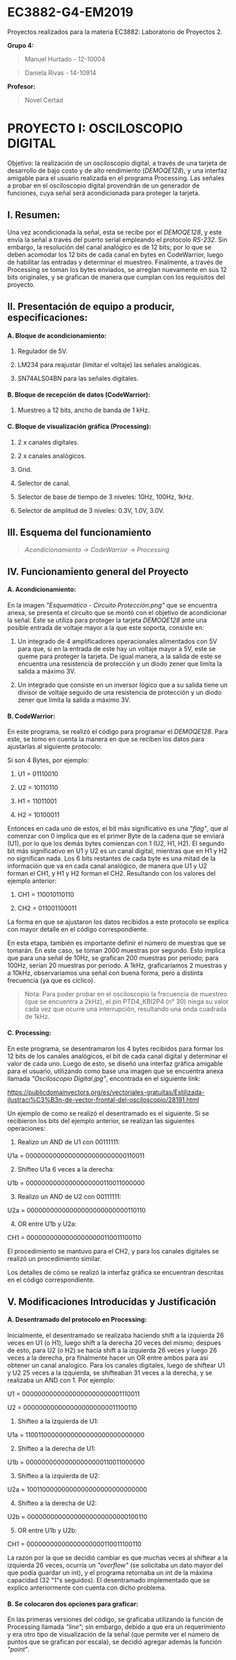# EC3882-G4-EM2019
Proyectos realizados para la materia EC3882: Laboratorio de Proyectos 2.

**Grupo 4:**

> Manuel Hurtado - 12-10004

> Daniela Rivas - 14-10914

**Profesor:** 

> Novel Certad


# PROYECTO I: OSCILOSCOPIO DIGITAL 

Objetivo: la realización de un osciloscopio digital, a través de una tarjeta de desarrollo de bajo costo y de alto rendimiento (*DEMOQE128*), y una interfaz amigable para el usuario realizada en el programa Processing. Las señales a probar en el osciloscopio digital provendrán de un generador de funciones, cuya señal será acondicionada para proteger la tarjeta.

## I.	Resumen: 

   Una vez acondicionada la señal, esta se recibe por el *DEMOQE128*, y este envía la señal a través del puerto serial empleando el protocolo *RS-232*. Sin embargo, la resolución del canal analógico es de 12 bits; por lo que se deben acomodar los 12 bits de cada canal en bytes en CodeWarrior, luego de habilitar las entradas y determinar el muestreo. Finalmente, a través de Processing se toman los bytes enviados, se arreglan nuevamente en sus 12 bits originales, y se grafican de manera que cumplan con los requisitos del proyecto.

## II.	Presentación de equipo a producir, especificaciones:

  #### A.	Bloque de acondicionamiento:
  
   1.	Regulador de 5V.
      
   2.	LM234 para reajustar (limitar el voltaje) las señales analógicas.
      
   3.	SN74ALS04BN para las señales digitales.
      
  #### B.	Bloque de recepción de datos (CodeWarrior):
  
   1.	Muestreo a 12 bits, ancho de banda de 1 kHz.
      
  #### C.	Bloque de visualización gráfica (Processing):  
  
   1.	2 x canales digitales.
      
   2.	2 x canales analógicos.
      
   3.	Grid.
      
   4.	Selector de canal. 
      
   5.	Selector de base de tiempo de 3 niveles: 10Hz, 100Hz, 1kHz.
      
   6.	Selector de amplitud de 3 niveles: 0.3V, 1.0V, 3.0V.
      

## III. Esquema del funcionamiento

   > *Acondicionamiento  ->  CodeWarrior  ->  Processing*

## IV.	Funcionamiento general del Proyecto
  
  #### A.	Acondicionamiento: 
   
   En la imagen *"Esquemático - Circuito Protección.png"* que se encuentra anexa, se presenta el circuito que se montó con el objetivo de acondicionar la señal. Este se utiliza para proteger la tarjeta *DEMOQE128* ante una posible entrada de voltaje mayor a la que este soporta, consiste en:
   
   1. Un integrado de 4 amplificadores operacionales alimentados con 5V para que, si en la entrada de este hay un voltaje mayor a 5V, este se queme para proteger la tarjeta. De igual manera, a la salida de este se encuentra una resistencia de protección y un diodo zener que limita la salida a máximo 3V.
      
   2. Un integrado que consiste en un inversor lógico que a su salida tiene un divisor de voltaje seguido de una resistencia de protección y un diodo zener que limita la salida a máximo 3V.
      

  #### B.  CodeWarrior: 

   En este programa, se realizó el código para programar el *DEMOQE128*. Para este, se tomo en cuenta la manera en que se reciben los datos para ajustarlas al siguiente protocolo: 
   
   Si son 4 Bytes, por ejemplo: 
   
   1. U1 = 01110010
   
   2. U2 = 10110110
   
   3. H1 = 11011001
   
   4. H2 = 10100011 

   Entonces en cada uno de estos, el bit más significativo es una *"flag"*, que al comenzar con 0 implica que es el primer Byte de la cadena que se enviará (U1), por lo que los demás bytes comienzan con 1 (U2, H1, H2). El segundo bit más significativo en U1 y U2 es un canal digital, mientras que en H1 y H2 no significan nada. Los 6 bits restantes de cada byte es una mitad de la información que va en cada canal analógico, de manera que U1 y U2 forman el CH1, y H1 y H2 forman el CH2. Resultando con los valores del ejemplo anterior:
   
   1. CH1 = 110010110110
   
   2. CH2 = 011001100011
   
   La forma en que se ajustaron los datos recibidos a este protocolo se explica con mayor detalle en el código correspondiente. 
   
   En esta etapa, también es importante definir el número de muestras que se tomarán. En este caso, se toman 2000 muestras por segundo. Esto implica que para una señal de 10Hz, se grafican 200 muestras por periodo; para 100Hz, serían 20 muestras por periodo. A 1kHz, graficaríamos 2 muestras y a 10kHz, observariamos una señal con buena forma, pero a distinta frecuencia (ya que es cíclico).
   
   > Nota: Para poder probar en el osciloscopio la frecuencia de muestreo (que se encuentra a 2kHz), el pin PTD4_KBI2P4 (n° 30) niega su valor cada vez que ocurre una interrupción, resultando una onda cuadrada de 1kHz.
   
  #### C.  Processing: 
  
   En este programa, se desentramaron los 4 bytes recibidos para formar los 12 bits de los canales analógicos, el bit de cada canal digital y determinar el valor de cada uno. Luego de esto, se diseñó una interfaz gráfica amigable para el usuario, utilizando como base una imagen que se encuentra anexa llamada *"Osciloscopio Digital.jpg"*, encontrada en el siguiente link: 
   
  https://publicdomainvectors.org/es/vectoriales-gratuitas/Estilizada-ilustraci%C3%B3n-de-vector-frontal-del-osciloscopio/28191.html
   
  Un ejemplo de como se realizó el desentramado es el siguiente. Si se recibieron los bits del ejemplo anterior, se realizan las siguientes operaciones: 
  
  1. Realizo un AND de U1 con 00111111:
  
  U1a = 00000000000000000000000000110011

  2. Shifteo U1a 6 veces a la derecha:
  
  U1b = 00000000000000000000110011000000

  3. Realizo un AND de U2 con 00111111:
  
  U2a = 00000000000000000000000000110110

  4. OR entre U1b y U2a:
  
  CH1 = 00000000000000000000110011100110
  
  El procedimiento se mantuvo para el CH2, y para los canales digitales se realizó un procedimiento similar.
  
  Los detalles de cómo se realizó la interfaz gráfica se encuentran descritas en el código correspondiente.  
   
## V.	Modificaciones Introducidas y Justificación
  
  #### A.	Desentramado del protocolo en Processing: 
   
   Inicialmente, el desentramado se realizaba haciendo shift a la izquierda 26 veces en U1 (o H1), luego shift a la derecha 20 veces del mismo; despues de esto, para U2 (o H2) se hacia shift a la izquierda 26 veces y luego 26 veces a la derecha, pra finalmente hacer un OR entre ambos para asi obtener un canal analogico. Para los canales digitales, luego de shiftear U1 y U2 25 veces a la izquierda, se shifteaban 31 veces a la derecha, y se realizaba un AND con 1. Por ejemplo:
        
  U1 = 00000000000000000000000001110011

  U2 = 0000000000000000000000011100110

  1. Shifteo a la izquierda de U1:
  
  U1a = 11001100000000000000000000000000

  2. Shifteo a la derecha de U1:
  
  U1b = 00000000000000000000110011000000

  3. Shifteo a la izquierda de U2:
  
  U2a = 10011000000000000000000000000000

  4. Shifteo a la derecha de U2:
  
  U2b = 00000000000000000000000000100110

  5. OR entre U1b y U2b:
  
  CH1 = 00000000000000000000110011100110

   La razón por la que se decidió cambiar es que muchas veces al shiftear a la izquierda 26 veces, ocurría un *"overflow"* (se solicitaba un dato mayor del que podía guardar un int), y el programa retornaba un int de la máxima capacidad (32 "1"s seguidos). El desentramado implementado que se explico anteriormente con cuenta con dicho problema. 
   
#### B.  Se colocaron dos opciones para graficar:

  En las primeras versiones del código, se graficaba utilizando la función de Processing llamada *"line"*; sin embargo, debido a que era un requerimiento y era otro tipo de visualización de la señal (que permite ver el número de puntos que se grafican por escala), se decidió agregar además la función *"point"*.

